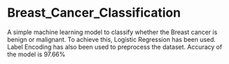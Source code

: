 # Breast_Cancer_Classification
A simple machine learning model to classify whether the Breast cancer is benign or malignant. To achieve this, Logistic Regression has been used. Label Encoding has also been used to preprocess the dataset.
Accuracy of the model is 97.66%



